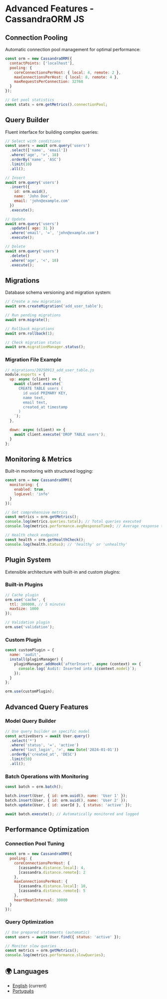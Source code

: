 # Advanced Features - CassandraORM JS

## Connection Pooling

Automatic connection pool management for optimal performance:

```javascript
const orm = new CassandraORM({
  contactPoints: ['localhost'],
  pooling: {
    coreConnectionsPerHost: { local: 4, remote: 2 },
    maxConnectionsPerHost: { local: 8, remote: 4 },
    maxRequestsPerConnection: 32768
  }
});

// Get pool statistics
const stats = orm.getMetrics().connectionPool;
```

## Query Builder

Fluent interface for building complex queries:

```javascript
// Select with conditions
const users = await orm.query('users')
  .select(['name', 'email'])
  .where('age', '>', 18)
  .orderBy('name', 'ASC')
  .limit(10)
  .all();

// Insert
await orm.query('users')
  .insert({
    id: orm.uuid(),
    name: 'John Doe',
    email: 'john@example.com'
  })
  .execute();

// Update
await orm.query('users')
  .update({ age: 31 })
  .where('email', '=', 'john@example.com')
  .execute();

// Delete
await orm.query('users')
  .delete()
  .where('age', '<', 18)
  .execute();
```

## Migrations

Database schema versioning and migration system:

```javascript
// Create a new migration
await orm.createMigration('add_user_table');

// Run pending migrations
await orm.migrate();

// Rollback migrations
await orm.rollback(1);

// Check migration status
await orm.migrationManager.status();
```

### Migration File Example

```javascript
// migrations/20250913_add_user_table.js
module.exports = {
  up: async (client) => {
    await client.execute(`
      CREATE TABLE users (
        id uuid PRIMARY KEY,
        name text,
        email text,
        created_at timestamp
      )
    `);
  },

  down: async (client) => {
    await client.execute('DROP TABLE users');
  }
};
```

## Monitoring & Metrics

Built-in monitoring with structured logging:

```javascript
const orm = new CassandraORM({
  monitoring: {
    enabled: true,
    logLevel: 'info'
  }
});

// Get comprehensive metrics
const metrics = orm.getMetrics();
console.log(metrics.queries.total); // Total queries executed
console.log(metrics.performance.avgResponseTime); // Average response time

// Health check endpoint
const health = orm.getHealthCheck();
console.log(health.status); // 'healthy' or 'unhealthy'
```

## Plugin System

Extensible architecture with built-in and custom plugins:

### Built-in Plugins

```javascript
// Cache plugin
orm.use('cache', {
  ttl: 300000, // 5 minutes
  maxSize: 1000
});

// Validation plugin
orm.use('validation');
```

### Custom Plugin

```javascript
const customPlugin = {
  name: 'audit',
  install(pluginManager) {
    pluginManager.addHook('afterInsert', async (context) => {
      console.log(`Audit: Inserted into ${context.model}`);
    });
  }
};

orm.use(customPlugin);
```

## Advanced Query Features

### Model Query Builder

```javascript
// Use query builder on specific model
const activeUsers = await User.query()
  .select('*')
  .where('status', '=', 'active')
  .where('last_login', '>', new Date('2024-01-01'))
  .orderBy('created_at', 'DESC')
  .limit(50)
  .all();
```

### Batch Operations with Monitoring

```javascript
const batch = orm.batch();

batch.insert(User, { id: orm.uuid(), name: 'User 1' });
batch.insert(User, { id: orm.uuid(), name: 'User 2' });
batch.update(User, { id: userId }, { status: 'active' });

await batch.execute(); // Automatically monitored and logged
```

## Performance Optimization

### Connection Pool Tuning

```javascript
const orm = new CassandraORM({
  pooling: {
    coreConnectionsPerHost: {
      [cassandra.distance.local]: 4,
      [cassandra.distance.remote]: 2
    },
    maxConnectionsPerHost: {
      [cassandra.distance.local]: 10,
      [cassandra.distance.remote]: 5
    },
    heartBeatInterval: 30000
  }
});
```

### Query Optimization

```javascript
// Use prepared statements (automatic)
const users = await User.find({ status: 'active' });

// Monitor slow queries
const metrics = orm.getMetrics();
console.log(metrics.performance.slowQueries);
```

## 🌍 Languages

- [English](advanced-features.md) (current)
- [Português](advanced-features.pt.md)
